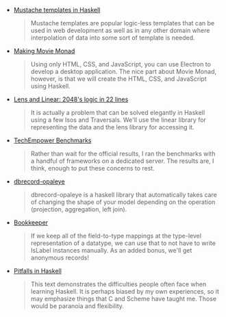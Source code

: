 -   [Mustache templates in Haskell](https://www.stackbuilders.com/tutorials/haskell/mustache-templates/)

    > Mustache templates are popular logic-less templates that can be used in web development as well as in any other domain where interpolation of data into some sort of template is needed.

-   [Making Movie Monad](https://lettier.github.io/posts/2016-08-15-making-movie-monad.html)

    > Using only HTML, CSS, and JavaScript, you can use Electron to develop a desktop application. The nice part about Movie Monad, however, is that we will create the HTML, CSS, and JavaScript using Haskell.

-   [Lens and Linear: 2048's logic in 22 lines](https://www.nmattia.com/posts/2016-08-19-lens-linear-2048.html)

    > It is actually a problem that can be solved elegantly in Haskell using a few Isos and Traversals. We'll use the linear library for representing the data and the lens library for accessing it.

-   [TechEmpower Benchmarks](https://turingjump.com/blog/tech-empower/)

    > Rather than wait for the official results, I ran the benchmarks with a handful of frameworks on a dedicated server. The results are, I think, enough to put these concerns to rest.

-   [dbrecord-opaleye](https://github.com/byteally/dbrecord-opaleye/blob/e70e2bacb49da9371563791f81f7e74992dfd57c/README.md#dbrecord-opaleye)

    > dbrecord-opaleye is a haskell library that automatically takes care of changing the shape of your model depending on the operation (projection, aggregation, left join).

-   [Bookkeeper](https://turingjump.com/blog/bookkeeper/)

    > If we keep all of the field-to-type mappings at the type-level representation of a datatype, we can use that to not have to write IsLabel instances manually. As an added bonus, we'll get anonymous records!

-   [Pitfalls in Haskell](http://users.jyu.fi/~sapekiis/haskell-pitfalls/)

    > This text demonstrates the difficulties people often face when learning Haskell. It is perhaps biased by my own experiences, so it may emphasize things that C and Scheme have taught me. Those would be paranoia and flexibility.
